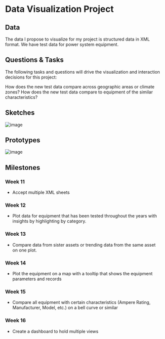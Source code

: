 # Data Visualization Project

## Data

The data I propose to visualize for my project is structured data in XML format. We have test data for power system equipment.


## Questions & Tasks

The following tasks and questions will drive the visualization and interaction decisions for this project:

How does the new test data compare across geographic areas or climate zones?
How does the new test data compare to equipment of the similar characteristics?

## Sketches
![image](https://github.com/Sanspareil-III/dataviz-project-template-proposal/assets/124217150/8c947169-bac6-48fb-85a9-4c7a535ab3e7)

## Prototypes
![image](https://github.com/Sanspareil-III/dataviz-project-template-proposal/assets/124217150/f2183f3d-0863-404b-b943-25d35012aedb)

## Milestones

### Week 11 ###
* Accept multiple XML sheets
### Week 12 ###
* Plot data for equipment that has been tested throughout the years with insights by highlighting by category.
### Week 13 ###
* Compare data from sister assets or trending data from the same asset on one plot.
### Week 14 ###
* Plot the equipment on a map with a tooltip that shows the equipment parameters and records
### Week 15 ###
* Compare all equipment with certain characteristics (Ampere Rating, Manufacturer, Model, etc.) on a bell curve or similar
### Week 16 ###
* Create a dashboard to hold multiple views


